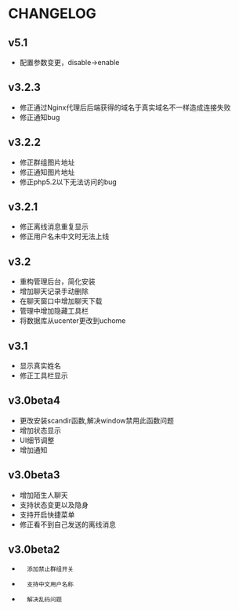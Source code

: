 CHANGELOG
=========================

v5.1
----

*	配置参数变更，disable->enable

v3.2.3
-----------------------------
*	修正通过Nginx代理后后端获得的域名于真实域名不一样造成连接失败
*	修正通知bug

v3.2.2
-----------------------------
*	修正群组图片地址
*	修正通知图片地址
*	修正php5.2以下无法访问的bug


v3.2.1
-----------------------------
*	修正离线消息重复显示
*	修正用户名未中文时无法上线


v3.2
-----------------------------
*	重构管理后台，简化安装
*	增加聊天记录手动删除
*	在聊天窗口中增加聊天下载
*	管理中增加隐藏工具栏
*	将数据库从ucenter更改到uchome


v3.1
------------------------------
*	显示真实姓名
*	修正工具栏显示


v3.0beta4
------------------------------
*	更改安装scandir函数,解决window禁用此函数问题
*	增加状态显示
*	UI细节调整
*	增加通知


v3.0beta3
-------------------------------
*	增加陌生人聊天
*	支持状态变更以及隐身
*	支持开启快捷菜单
*	修正看不到自己发送的离线消息


v3.0beta2
-------------------------------
*       添加禁止群组开关
*       支持中文用户名称
*       解决乱码问题


